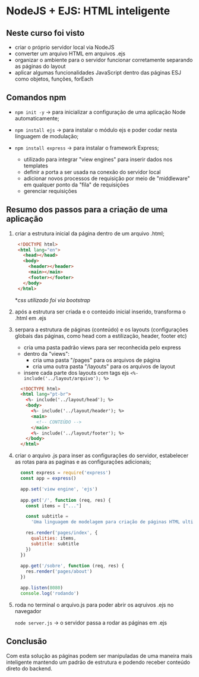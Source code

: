 # NodeJS + EJS: HTML inteligente

## Neste curso foi visto

* criar o próprio servidor local via NodeJS
* converter um arquivo HTML em arquivos .ejs
* organizar o ambiente para o servidor funcionar corretamente separando as páginas do layout
* aplicar algumas funcionalidades JavaScript dentro das páginas ESJ como objetos, funções, forEach

## Comandos npm

* ```npm init -y``` → para inicializar a configuração de uma aplicação Node automaticamente;

* ```npm install ejs``` → para instalar o módulo ejs e poder codar nesta linguagem de modulação;

* ```npm install express``` → para instalar o framework Express;
   * utilizado para integrar "view engines" para inserir dados nos templates
   * definir a porta a ser usada na conexão do servidor local
   * adicionar novos processos de requisição por meio de "middleware" em qualquer ponto da "fila" de requisições
   * gerenciar requisições

## Resumo dos passos para a criação de uma aplicação

1. criar a estrutura inicial da página dentro de um arquivo .html;
   ```HTML
    <!DOCTYPE html>
    <html lang="en">
      <head></head>
      <body>
        <header></header>
        <main></main>
        <footer></footer>
      </body>
    </html>
   ```
      **css utilizado foi via bootstrap*
2. após a estrutura ser criada e o conteúdo inicial inserido, transforma o .html em .ejs
3. serpara a estrutura de páginas (conteúdo) e os layouts (configurações globais das páginas, como head com a estilização, header, footer etc)
    - cria uma pasta padrão views para ser reconhecida pelo express
    - dentro da "views": 
      - cria uma pasta "/pages" para os arquivos de página
      - cria uma outra pasta "/layouts" para os arquivos de layout
    - insere cada parte dos layouts com tags ejs ```<%- include('../layout/arquivo'); %>```
    ```html
      <!DOCTYPE html>
      <html lang="pt-br">
        <%- include('../layout/head'); %>
        <body>
          <%- include('../layout/header'); %>
          <main>
            <!-- CONTEÚDO -->
          </main>
          <%- include('../layout/footer'); %>
        </body>
      </html>
    ```
4. criar o arquivo .js para inser as configurações do servidor, estabelecer as rotas para as paginas e as configurações adicionais; 
    ```JavaScript
      const express = require('express')
      const app = express()

      app.set('view engine', 'ejs')
        
      app.get('/', function (req, res) {
        const items = ["..."]

        const subtitle =
          'Uma linguagem de modelagem para criação de páginas HTML ultilizndo Javascript'

        res.render('pages/index', {
          qualities: items,
          subtitle: subtitle
        })
      })
      
      app.get('/sobre', function (req, res) {
        res.render('pages/about')
      })

      app.listen(8080)
      console.log('rodando')
    ```
5. roda no terminal o arquivo.js para poder abrir os aqruivos .ejs no navegador
   
    ```node server.js``` → o servidor passa a rodar as páginas em .ejs

## Conclusão

Com esta solução as páginas podem ser manipuladas de uma maneira mais inteligente mantendo um padrão de estrutura e podendo receber conteúdo direto do backend.